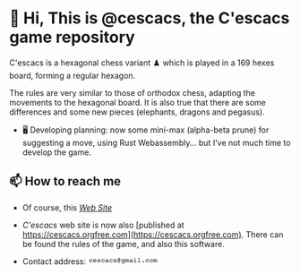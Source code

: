 # 👋 Hi, This is @cescacs, the C'escacs game repository

C'escacs is a hexagonal chess variant :chess_pawn: which is played in a 169 hexes board, forming a regular hexagon.

The rules are very similar to those of orthodox chess, adapting the movements to the hexagonal board.
It is also true that there are some differences and some new pieces (elephants, dragons and pegasus).

- :desktop_computer: Developing planning: now some mini-max (alpha-beta prune) for suggesting a move, using Rust Webassembly... but I've not much time to develop the game.

## 📫 How to reach me

- Of course, this [*Web Site*](https://cescacs.github.io)

- *C'escacs* web site is now also [published at https://cescacs.orgfree.com](https://cescacs.orgfree.com).
There can be found the rules of the game, and also this software.

- Contact address: ![email address image](https://github.com/cescacs/cescacs/blob/dd0417bb179d204bdce1a020a33fe6c83a5b79af/email-address-image.gif)
